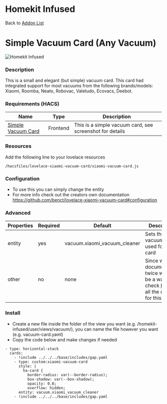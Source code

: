 # Homekit Infused

Back to [Addon List](../addon_list.md)

# Simple Vacuum Card (Any Vacuum)
![Homekit Infused](../images/simple-vacuum-card.png)

### Description
This is a small and elegant (but simple) vacuum card. This card had integrated support for most vacuums from the following brands/models: Xiaomi, Roomba, Neato, Robovac, Valetudo, Ecovacs, Deebot.

### Requirements (HACS)

| Name | Type  | Description |
|----------------------------------|-------------|---------------------------------------------------------------------------------------------------------------------------------------------------------------------------------------------------------|
| [Simple Vacuum Card](https://github.com/benct/lovelace-xiaomi-vacuum-card) | Frontend | This is a simple vacuum card, see screenshot for details |

### Resources
Add the following line to your lovelace resources 
```
/hacsfiles/lovelace-xiaomi-vacuum-card/xiaomi-vacuum-card.js
```

### Configuration
- To use this you can simply change the entity
- For more info check out the creators own documentation https://github.com/benct/lovelace-xiaomi-vacuum-card#configuration

### Advanced

| Properties | Required | Default | Description |
|----------------------------------|-------------|----------------------------------|----------------------------------------------------------------------------------------------------------------------------------------------------------------------|
| entity | yes | vacuum.xiaomi_vacuum_cleaner | Sets the vacuum entity used for this card |
| other | no | none | Since writing documentation twice would be a waste, check [here](https://github.com/benct/lovelace-xiaomi-vacuum-card#configuration) for all the options for this card | 

### Install
- Create a new file inside the folder of the view you want (e.g. /homekit-infused/user/views/vacuum/), you can name the file however you want (e.g. vacuum-card.yaml)
- Copy the code below and make changes if needed

```
- type: horizontal-stack
  cards:
    - !include ../../../base/includes/gap.yaml
    - type: custom:xiaomi-vacuum-card
      style: |
        ha-card {
          border-radius: var(--border-radius);
          box-shadow: var(--box-shadow);
          opacity: 0.8;
          overflow: hidden;
      entity: vacuum.xiaomi_vacuum_cleaner
    - !include ../../../base/includes/gap.yaml
```
